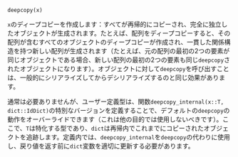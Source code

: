 ```
deepcopy(x)
```

`x`のディープコピーを作成します：すべてが再帰的にコピーされ、完全に独立したオブジェクトが生成されます。たとえば、配列をディープコピーすると、その配列が含むすべてのオブジェクトのディープコピーが作成され、一貫した関係構造を持つ新しい配列が生成されます（たとえば、元の配列の最初の2つの要素が同じオブジェクトである場合、新しい配列の最初の2つの要素も同じ`deepcopy`されたオブジェクトになります）。オブジェクトに対して`deepcopy`を呼び出すことは、一般的にシリアライズしてからデシリアライズするのと同じ効果があります。

通常は必要ありませんが、ユーザー定義型は、関数`deepcopy_internal(x::T, dict::IdDict)`の特別なバージョンを定義することで、デフォルトの`deepcopy`の動作をオーバーライドできます（これは他の目的では使用しないべきです）。ここで、`T`は特化する型であり、`dict`は再帰内でこれまでにコピーされたオブジェクトを追跡します。定義内では、`deepcopy_internal`を`deepcopy`の代わりに使用し、戻り値を返す前に`dict`変数を適切に更新する必要があります。
